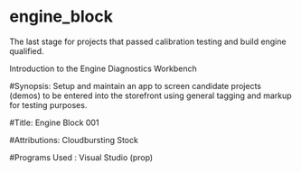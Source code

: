 # engine_block
The last stage for projects that passed calibration testing and build engine qualified. 

Introduction to the Engine Diagnostics Workbench

#Synopsis: Setup and maintain an app to screen candidate projects (demos) to be 
entered into the storefront using general tagging and markup for testing purposes.

#Title: Engine Block 001

#Attributions: Cloudbursting Stock

#Programs Used : Visual Studio (prop)



